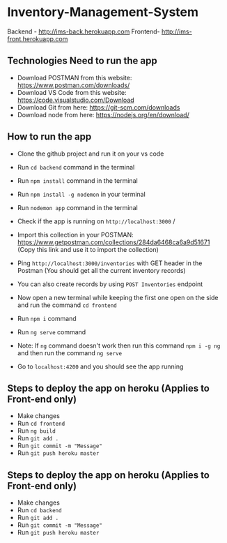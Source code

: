 # Inventory-Management-System

Backend - http://ims-back.herokuapp.com
Frontend- http://ims-front.herokuapp.com

## Technologies Need to run the app

- Download POSTMAN from this website: https://www.postman.com/downloads/
- Download VS Code from this website: https://code.visualstudio.com/Download
- Download Git from here: https://git-scm.com/downloads
- Download node from here: https://nodejs.org/en/download/

## How to run the app

- Clone the github project and run it on your vs code
- Run `cd backend` command in the terminal
- Run `npm install` command in the terminal
- Run `npm install -g nodemon` in your terminal
- Run `nodemon app` command in the terminal
- Check if the app is running on `http://localhost:3000` /
- Import this collection in your POSTMAN: https://www.getpostman.com/collections/284da6468ca6a9d51671 (Copy this link and use it to import the collection)
- Ping `http://localhost:3000/inventories` with GET header in the Postman (You should get all the current inventory records)
- You can also create records by using `POST Inventories` endpoint 

- Now open a new terminal while keeping the first one open on the side and run the command `cd frontend`
- Run `npm i` command
- Run `ng serve` command
- Note: If `ng` command doesn't work then run this command `npm i -g ng` and then run the command `ng serve`
- Go to `localhost:4200` and you should see the app running

## Steps to deploy the app on heroku (Applies to Front-end only)

- Make changes
- Run `cd frontend`
- Run `ng build`  
- Run `git add .`
- Run `git commit -m "Message"`
- Run `git push heroku master`

## Steps to deploy the app on heroku (Applies to Front-end only)

- Make changes
- Run `cd backend`
- Run `git add .`
- Run `git commit -m "Message"`
- Run `git push heroku master`
